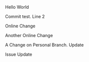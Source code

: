 Hello World

Commit test. Line 2

Online Change

Another Online Change

A Change on Personal Branch. Update

Issue Update